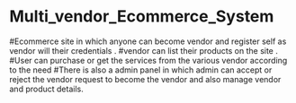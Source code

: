 # Multi_vendor_Ecommerce_System

#Ecommerce site in which anyone can become vendor and register self as vendor will their credentials . 
#vendor can list their products on the site .
#User can purchase or get the services from the various vendor according to the need
#There is also a admin panel in which admin can accept or reject the vendor request to become the vendor and also manage vendor and product details.
